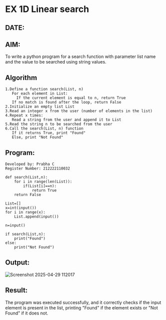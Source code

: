 # EX 1D Linear search
## DATE:
## AIM:
To write a python program for a search function with parameter list name and the value to be searched using string values.

## Algorithm
```
1.Define a function search(List, n)
   For each element in List:
     If the current element is equal to n, return True
   If no match is found after the loop, return False
2.Initialize an empty list List
3.Read an integer x from the user (number of elements in the list)
4.Repeat x times:
   Read a string from the user and append it to List
5.Read the string n to be searched from the user
6.Call the search(List, n) function
   If it returns True, print "Found"
   Else, print "Not Found" 
```
## Program:
```
Developed by: Prabha C
Register Number: 212222110032 

def search(List,n):
    for i in range(len(List)):
        if(List[i]==n):
            return True
    return False

List=[]
x=int(input())
for i in range(x):
    List.append(input())

n=input()

if search(List,n):
    print("Found")
else:
    print("Not Found")
```

## Output:
![Screenshot 2025-04-29 112017](https://github.com/user-attachments/assets/352869b4-1700-4ce0-8664-b04ac343c5d2)

## Result:
The program was executed successfully, and it correctly checks if the input element is present in the list, printing "Found" if the element exists or "Not Found" if it does not.
